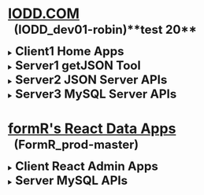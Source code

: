 
<html>
 <body>
  <style><!--
    details > ul > li            { margin-top:-10px !important; margin-bottom:20px !important; }
    details > ul > li > p        { color: #810d0d; padding-left: 20px; margin-top:-17px !important; text-indent: -20px; line-height: 22px !important; }
    details > ul > li:last-child { display: none; }                    					            /* .(21218.02.1 RAM Don't display MT last child) */
    code                         { color: black; font-size: 12px; margin: 0px 0px 0px 16px !important; padding-bottom: 0px; }   /* .(21218.02.3 RAM) */
  --></style>

  <div style="margin-left:25px;">

#
# <u>IODD.COM</u>
  <h2 style="font-size:24px; margin: -18px 0px 15px 12px;">(IODD_dev01-robin)**test 20**</h2>

  <details><summary><b style="font-size:24px;">Client1 Home Apps</b></summary>

  - ### [1c1. IODD Home App](home/index.html)
    Brilliant work by Rick 

  -

</details>
  <details><summary><b style="font-size:24px;">Server1 getJSON Tool</b></summary>

  - ### [1s1. JSON Data API](server1/1s1_iodd-json-js/db.json.js)
    A Node script to extract data from MySQL DB.  See .env for parameters.

              1. Install Server1 node_modules    
                `$ cd server1     `  
                `$ npm install     `  

              2. Configure MySQL extraction parameters    
                `$ cd 1s1*   `  
                `$ nano .env   `  
                 - DBNAME, DBHOST, DBUSER, DBPASS = database connection parameters  
                 - DBSQL1-n=SELECT * FROM ... statements will be joined together into one db.json file  
                 - RENAME_EM=false will add a timestamp to the saved db.json and db.json.js  
                 - RENAME_EM=true will save the current file with a timestamp  

              3. Run the extraction program   
                `$ npm run getJSON   `  

              4. Copy the extracted db.json files to their data locaton  
                 - Remove the timestamp _vYMMDD.HHMM if necessary  
                 - Copy the file, db.json.js, into ./client1/home/assets/json for use by the Client1 App  
              

  -

</details>
  <details><summary><b style="font-size:24px;">Server2 JSON Server APIs</b></summary>

  - ### [2s1. JSON Server API](server2/2s1_iodd-json-api/testAPIs.html)
    A simple API that returns data using json-server with a db.json file.

              1. Install Server2 node_modules    
                `$ cd server2     `  
                `$ npm install     `  

              2. Extract db.json from MySQL   
                 - Use the Server1 getJSON Tool described above if necessary  
                 - Copy the file, db.json, into ./server2/api/models for use by the JSON Server API  

              3. Run and test the JSON Server APIs  
                `$ cd server2   `  
                `$ cd 1s2*   `  
                `$ npm start   `  
                 - Open the file, testAPIs.html, in Live Server  
              

  -

</details>
  <details><summary><b style="font-size:24px;">Server3 MySQL Server APIs</b></summary>

  - ### [3s1. MySQL Data API](server2/2s1-json-server-api/testAPIs.html)
    Returns data requested viawith an API call.

  -

</details>

# <u>formR's React Data Apps</u>
  <h2 style="font-size:24px; margin: -18px 0px 15px 12px;">(FormR_prod-master)</h2>

  <details><summary><b style="font-size:24px;">Client React Admin Apps</b></summary>

  - ### [1c. World](client/1c-world/public/index.html)
    A React client app to view data in the World database.

  - ### [3c. RAuth](client/3c-rauth/public/index.html)
    A React client app to authenticate users in the RAuth table.

  - ### [4c. Admin](client/4c-admin/public/index.html)
    A React client app to view, add, edit or delete users in the RAuth table

  - ### [5c. formR](client/5c-formr/public/index.html)
    A React client app to view, add, edit or delete data in the World database

  -

</details>
  <details><summary><b style="font-size:24px;">Server MySQL APIs</b></summary>

  - ### [1s. World](server/1s-world/index.html)
    A React server api to view data in the World database.

  - ### [3s. RAuth](server/3s-rauth/index.html)
    A React server api to authenticate users in the RAuth table.

  - ### [4s. Admin](server/4s-admin/index.html)
    A React server api to view, add, edit or delete users in the RAuth table

  - ### [5s. formR](server/5s-formr/index.html)
    A React server api to view, add, edit or delete data in the World database

  -

</details>

  </div>
 </body>
</html>
